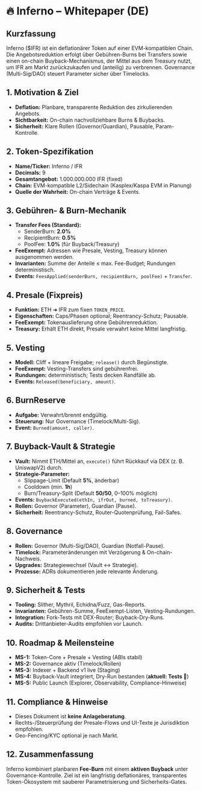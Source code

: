 # 🔥 Inferno – Whitepaper (DE)

## Kurzfassung
Inferno ($IFR) ist ein deflationärer Token auf einer EVM-kompatiblen Chain. Die Angebotsreduktion erfolgt über Gebühren-Burns bei Transfers sowie einen on-chain Buyback-Mechanismus, der Mittel aus dem Treasury nutzt, um IFR am Markt zurückzukaufen und (anteilig) zu verbrennen. Governance (Multi-Sig/DAO) steuert Parameter sicher über Timelocks.

## 1. Motivation & Ziel
- **Deflation:** Planbare, transparente Reduktion des zirkulierenden Angebots.
- **Sichtbarkeit:** On-chain nachvollziehbare Burns & Buybacks.
- **Sicherheit:** Klare Rollen (Governor/Guardian), Pausable, Param-Kontrolle.

## 2. Token-Spezifikation
- **Name/Ticker:** Inferno / IFR  
- **Decimals:** 9  
- **Gesamtangebot:** 1.000.000.000 IFR (fixed)  
- **Chain:** EVM-kompatible L2/Sidechain (Kasplex/Kaspa EVM in Planung)  
- **Quelle der Wahrheit:** On-chain Verträge & Events.

## 3. Gebühren- & Burn-Mechanik
- **Transfer Fees (Standard):**  
  - SenderBurn: **2.0%**  
  - RecipientBurn: **0.5%**  
  - PoolFee: **1.0%** (für Buyback/Treasury)  
- **FeeExempt:** Adressen wie Presale, Vesting, Treasury können ausgenommen werden.  
- **Invarianten:** Summe der Anteile ≤ max. Fee-Budget; Rundungen deterministisch.  
- **Events:** `FeesApplied(senderBurn, recipientBurn, poolFee)` + `Transfer`.

## 4. Presale (Fixpreis)
- **Funktion:** ETH ➜ IFR zum fixen `TOKEN_PRICE`.  
- **Eigenschaften:** Caps/Phasen optional; Reentrancy-Schutz; Pausable.  
- **FeeExempt:** Tokenauslieferung ohne Gebührenreduktion.  
- **Treasury:** Erhält ETH direkt, Presale verwahrt keine Mittel langfristig.

## 5. Vesting
- **Modell:** Cliff + lineare Freigabe; `release()` durch Begünstigte.  
- **FeeExempt:** Vesting-Transfers sind gebührenfrei.  
- **Rundungen:** deterministisch; Tests decken Randfälle ab.  
- **Events:** `Released(beneficiary, amount)`.

## 6. BurnReserve
- **Aufgabe:** Verwahrt/brennt endgültig.  
- **Steuerung:** Nur Governance (Timelock/Multi-Sig).  
- **Event:** `Burned(amount, caller)`.

## 7. Buyback-Vault & Strategie
- **Vault:** Nimmt ETH/Mittel an, `execute()` führt Rückkauf via DEX (z. B. UniswapV2) durch.  
- **Strategie-Parameter:**  
  - Slippage-Limit (Default **5%**, änderbar)  
  - Cooldown (min. **1h**)  
  - Burn/Treasury-Split (Default **50/50**, 0–100% möglich)  
- **Events:** `BuybackExecuted(ethIn, ifrOut, burned, toTreasury)`.  
- **Rollen:** Governor (Parameter), Guardian (Pause).  
- **Sicherheit:** Reentrancy-Schutz, Router-Quotenprüfung, Fail-Safes.

## 8. Governance
- **Rollen:** Governor (Multi-Sig/DAO), Guardian (Notfall-Pause).  
- **Timelock:** Parameteränderungen mit Verzögerung & On-chain-Nachweis.  
- **Upgrades:** Strategiewechsel (Vault ↔ Strategie).  
- **Prozesse:** ADRs dokumentieren jede relevante Änderung.

## 9. Sicherheit & Tests
- **Tooling:** Slither, Mythril, Echidna/Fuzz, Gas-Reports.  
- **Invarianten:** Gebühren-Summe, FeeExempt-Listen, Vesting-Rundungen.  
- **Integration:** Fork-Tests mit DEX-Router; Buyback-Dry-Runs.  
- **Audits:** Drittanbieter-Audits empfohlen vor Launch.

## 10. Roadmap & Meilensteine
- **MS-1:** Token-Core + Presale + Vesting (ABIs stabil)  
- **MS-2:** Governance aktiv (Timelock/Rollen)  
- **MS-3:** Indexer + Backend v1 live (Staging)  
- **MS-4:** Buyback-Vault integriert, Dry-Run bestanden (**aktuell: Tests 🔴**)  
- **MS-5:** Public Launch (Explorer, Observability, Compliance-Hinweise)

## 11. Compliance & Hinweise
- Dieses Dokument ist **keine Anlageberatung**.  
- Rechts-/Steuerprüfung der Presale-Flows und UI-Texte je Jurisdiktion empfohlen.  
- Geo-Fencing/KYC optional je nach Markt.

## 12. Zusammenfassung
Inferno kombiniert planbaren **Fee-Burn** mit einem **aktiven Buyback** unter Governance-Kontrolle. Ziel ist ein langfristig deflationäres, transparentes Token-Ökosystem mit sauberer Parametrisierung und Sicherheits-Gates.
